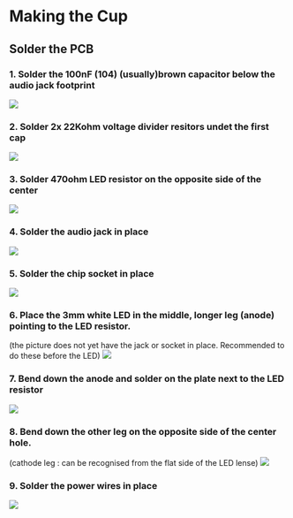 # Making the Cup
## Solder the PCB


### 1. Solder the 100nF (104) (usually)brown capacitor below the audio jack footprint
![](https://github.com/kimitobo/Timecapsules/blob/master/cup/PCB_solder_guide/20181013_185612.jpg?raw=true)

### 2. Solder 2x 22Kohm voltage divider resitors undet the first cap
![](https://github.com/kimitobo/Timecapsules/blob/master/cup/PCB_solder_guide/20181013_190016.jpg?raw=true)

### 3. Solder 470ohm LED resistor on the opposite side of the center
![](https://github.com/kimitobo/Timecapsules/blob/master/cup/PCB_solder_guide/20181013_190758.jpg?raw=true)

### 4. Solder the audio jack in place
![](https://github.com/kimitobo/Timecapsules/blob/master/cup/PCB_solder_guide/20181013_192903.jpg?raw=true)

### 5. Solder the chip socket in place
![](https://github.com/kimitobo/Timecapsules/blob/master/cup/PCB_solder_guide/20181013_194346.jpg?raw=true)

### 6. Place the 3mm white LED in the middle, longer leg (anode) pointing to the LED resistor. 
(the picture does not yet have the jack or socket in place. Recommended to do these before the LED)
![](https://github.com/kimitobo/Timecapsules/blob/master/cup/PCB_solder_guide/20181013_191348.jpg?raw=true)

### 7. Bend down the anode and solder on the plate next to the LED resistor
![](https://github.com/kimitobo/Timecapsules/blob/master/cup/PCB_solder_guide/20181013_191907.jpg?raw=true)

### 8. Bend down the other leg on the opposite side of the center hole.
(cathode leg : can be recognised from the flat side of the LED lense)
![](https://github.com/kimitobo/Timecapsules/blob/master/cup/PCB_solder_guide/20181013_192134.jpg?raw=true)

### 9. Solder the power wires in place
![](https://github.com/kimitobo/Timecapsules/blob/master/cup/PCB_solder_guide/20181013_195444.jpg?raw=true)
